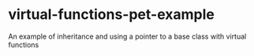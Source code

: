 # virtual-functions-pet-example
An example of inheritance and using a pointer to a base class with virtual functions

